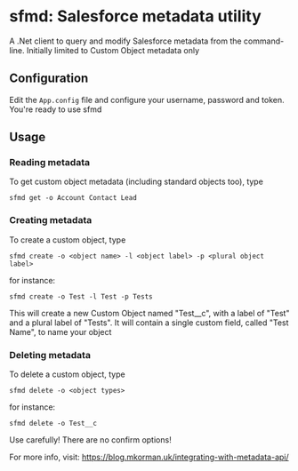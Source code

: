 # sfmd: Salesforce metadata utility
A .Net client to query and modify Salesforce metadata from the command-line. Initially limited to Custom Object metadata only

## Configuration
Edit the `App.config` file and configure your username, password and token. You're ready to use sfmd

## Usage

### Reading metadata

To get custom object metadata (including standard objects too), type

`sfmd get -o Account Contact Lead`

### Creating metadata

To create a custom object, type

`sfmd create -o <object name> -l <object label> -p <plural object label>`

for instance:

`sfmd create -o Test -l Test -p Tests`

This will create a new Custom Object named "Test__c", with a label of "Test" and a plural label of "Tests". It will contain a single custom field, called "Test Name", to name your object


### Deleting metadata
To delete a custom object, type

`sfmd delete -o <object types>`

for instance:

`sfmd delete -o Test__c`

Use carefully! There are no confirm options!

For more info, visit: https://blog.mkorman.uk/integrating-with-metadata-api/
